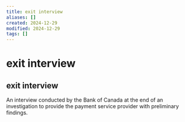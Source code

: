 ```yaml
---
title: exit interview
aliases: []
created: 2024-12-29
modified: 2024-12-29
tags: []
---
```

# exit interview
## exit interview

An interview conducted by the Bank of Canada at the end of an investigation to provide the payment service provider with preliminary findings.
